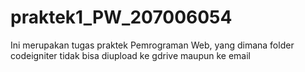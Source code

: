 # praktek1_PW_207006054
Ini merupakan tugas praktek Pemrograman Web, yang dimana folder codeigniter tidak bisa diupload ke gdrive maupun ke email
